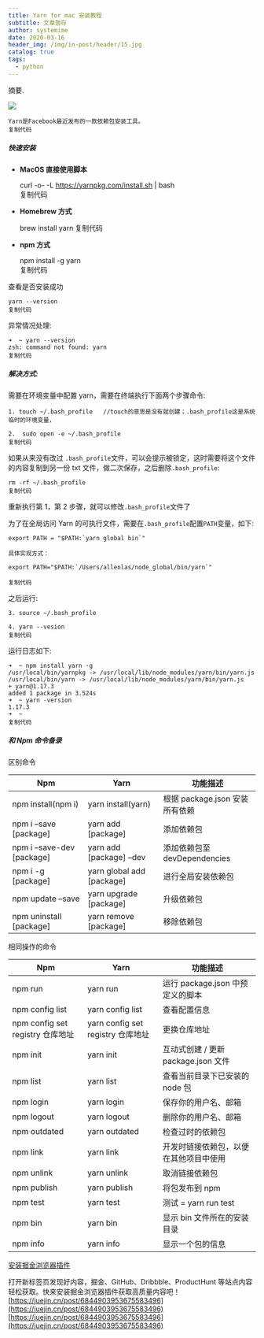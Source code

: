 ```yaml
---
title: Yarn for mac 安装教程
subtitle: 文章暂存
author: systemime
date: 2020-03-16
header_img: /img/in-post/header/15.jpg
catalog: true
tags:
  - python
---
```

摘要.

<!-- more -->
[![](https://sf6-ttcdn-tos.pstatp.com/img/user-avatar/3a74fc3a2d0e1a0cfe9b2a7753ad92f5~300x300.image)
](https://juejin.cn/user/1838039172387885)

    Yarn是Facebook最近发布的一款依赖包安装工具。
    复制代码

##### 快速安装

-   **MacOS 直接使用脚本**


    curl -o- -L https://yarnpkg.com/install.sh | bash  
    复制代码

-   **Homebrew 方式**


    brew install yarn 
    复制代码

-   **npm 方式**


    npm install -g yarn  
    复制代码

查看是否安装成功

    yarn --version 
    复制代码

异常情况处理:

    ➜  ~ yarn --version
    zsh: command not found: yarn
    复制代码

##### 解决方式:

需要在环境变量中配置 yarn，需要在终端执行下面两个步骤命令:

    1. touch ~/.bash_profile   //touch的意思是没有就创建；.bash_profile这是系统临时的环境变量， 
       
    2.  sudo open -e ~/.bash_profile
    复制代码

如果从来没有改过 `.bash_profile`文件，可以会提示被锁定，这时需要将这个文件的内容复制到另一份 txt 文件，做二次保存，之后删除`.bash_profile`:

    rm -rf ~/.bash_profile
    复制代码

重新执行第 1，第 2 步骤，就可以修改`.bash_profile`文件了

为了在全局访问 Yarn 的可执行文件，需要在`.bash_profile`配置`PATH`变量，如下:

    export PATH = "$PATH:`yarn global bin`"

    具体实现方式：

    export PATH="$PATH:`/Users/allenlas/node_global/bin/yarn`"

    复制代码

之后运行:

    3. source ~/.bash_profile

    4. yarn --vesion 
    复制代码

运行日志如下:

    ➜  ~ npm install yarn -g 
    /usr/local/bin/yarnpkg -> /usr/local/lib/node_modules/yarn/bin/yarn.js
    /usr/local/bin/yarn -> /usr/local/lib/node_modules/yarn/bin/yarn.js
    + yarn@1.17.3
    added 1 package in 3.524s
    ➜  ~ yarn -version
    1.17.3
    ➜  ~     
    复制代码

##### 和 Npm 命令备录

区别命令

| Npm                        | Yarn                       | 功能描述                   |
| -------------------------- | -------------------------- | ---------------------- |
| npm install(npm i)         | yarn install(yarn)         | 根据 package.json 安装所有依赖 |
| npm i –save \[package]     | yarn add \[package]        | 添加依赖包                  |
| npm i –save-dev \[package] | yarn add \[package] –dev   | 添加依赖包至 devDependencies |
| npm i -g \[package]        | yarn global add \[package] | 进行全局安装依赖包              |
| npm update –save           | yarn upgrade \[package]    | 升级依赖包                  |
| npm uninstall \[package]   | yarn remove \[package]     | 移除依赖包                  |

相同操作的命令

| Npm                          | Yarn                          | 功能描述                       |
| ---------------------------- | ----------------------------- | -------------------------- |
| npm run                      | yarn run                      | 运行 package.json 中预定义的脚本    |
| npm config list              | yarn config list              | 查看配置信息                     |
| npm config set registry 仓库地址 | yarn config set registry 仓库地址 | 更换仓库地址                     |
| npm init                     | yarn init                     | 互动式创建 / 更新 package.json 文件 |
| npm list                     | yarn list                     | 查看当前目录下已安装的 node 包         |
| npm login                    | yarn login                    | 保存你的用户名、邮箱                 |
| npm logout                   | yarn logout                   | 删除你的用户名、邮箱                 |
| npm outdated                 | yarn outdated                 | 检查过时的依赖包                   |
| npm link                     | yarn link                     | 开发时链接依赖包，以便在其他项目中使用        |
| npm unlink                   | yarn unlink                   | 取消链接依赖包                    |
| npm publish                  | yarn publish                  | 将包发布到 npm                  |
| npm test                     | yarn test                     | 测试 = yarn run test         |
| npm bin                      | yarn bin                      | 显示 bin 文件所在的安装目录           |
| npm info                     | yarn info                     | 显示一个包的信息                   |

[](https://juejin.cn/user/1838039172387885)

[安装掘金浏览器插件](https://juejin.cn/extension/?utm_source=juejin.cn&utm_medium=post&utm_campaign=extension_promotion)

打开新标签页发现好内容，掘金、GitHub、Dribbble、ProductHunt 等站点内容轻松获取。快来安装掘金浏览器插件获取高质量内容吧！ 
 [https://juejin.cn/post/6844903953675583496](https://juejin.cn/post/6844903953675583496) 
 [https://juejin.cn/post/6844903953675583496](https://juejin.cn/post/6844903953675583496)
